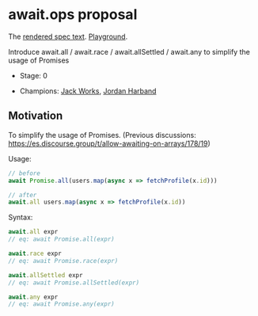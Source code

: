 # await.ops proposal

The [rendered spec text](https://jack-works.github.io/proposal-await.ops/). [Playground](https://www.typescriptlang.org/play/index.html?ts=4.0.0-pr-39224-4&ssl=1&ssc=1&pln=5&pc=2#code/IYZwngdgxgBAZgV2gFwJYHsIwLbFRACgEoYBvAKBipmAHc9kA6YAGxZgAZLqpMRkYAbQAeAXRgBeGvVRNWLQQAUATumyoQAU0bLNIdCwBumggCYAzOaKjuVYY2ToAosIAOmTRDSti5AL5AA).

Introduce await.all / await.race / await.allSettled / await.any to simplify the usage of Promises

-   Stage: 0

-   Champions: [Jack Works](https://github.com/Jack-Works), [Jordan Harband](https://github.com/ljharb)

## Motivation

To simplify the usage of Promises. (Previous discussions: https://es.discourse.group/t/allow-awaiting-on-arrays/178/19)

Usage:

```js
// before
await Promise.all(users.map(async x => fetchProfile(x.id)))

// after
await.all users.map(async x => fetchProfile(x.id))
```

Syntax:

```js
await.all expr
// eq: await Promise.all(expr)

await.race expr
// eq: await Promise.race(expr)

await.allSettled expr
// eq: await Promise.allSettled(expr)

await.any expr
// eq: await Promise.any(expr)
```
